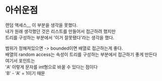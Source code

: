 # 아쉬운점
랜덤 액세스,,, 이 부분을 생각을 못했다.<br>
내가 원래 생각했던 것은 리스트를 만들어서 접근하려 했지만<br>
트리를 구성하는 부분에서 '이거 잘못됐다'라는 생각을 했다.<br>

범위가 정해져있으면 -> bounded이면 배열로 접근하는게 좋다.<br>
배열의 random access는 속성이 트리를 구성하는 부분에서 접근하기 좋게 만든다<br>
여기서 포인트는<br>
'A' 이렇게 문자를 int형으로 바꿀 수 있다는 점이다<br>
'B' - 'A' = 1이기 때문<br>
